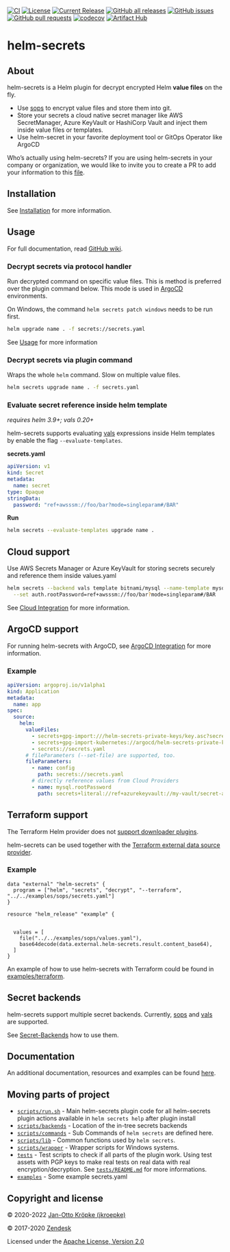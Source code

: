 [![CI](https://github.com/jkroepke/helm-secrets/workflows/CI/badge.svg)](https://github.com/jkroepke/helm-secrets/)
[![License](https://img.shields.io/github/license/jkroepke/helm-secrets.svg)](https://github.com/jkroepke/helm-secrets/blob/main/LICENSE)
[![Current Release](https://img.shields.io/github/release/jkroepke/helm-secrets.svg)](https://github.com/jkroepke/helm-secrets/releases/latest)
[![GitHub all releases](https://img.shields.io/github/downloads/jkroepke/helm-secrets/total?logo=github)](https://github.com/jkroepke/helm-secrets/releases/latest)
[![GitHub issues](https://img.shields.io/github/issues/jkroepke/helm-secrets.svg)](https://github.com/jkroepke/helm-secrets/issues)
[![GitHub pull requests](https://img.shields.io/github/issues-pr/jkroepke/helm-secrets.svg)](https://github.com/jkroepke/helm-secrets/pulls)
[![codecov](https://codecov.io/gh/jkroepke/helm-secrets/branch/main/graph/badge.svg?token=4qAukyB2yX)](https://codecov.io/gh/jkroepke/helm-secrets)
[![Artifact Hub](https://img.shields.io/endpoint?url=https://artifacthub.io/badge/repository/secrets)](https://artifacthub.io/packages/helm-plugin/secrets/secrets)

# helm-secrets

## About

helm-secrets is a Helm plugin for decrypt encrypted Helm **value files** on the fly.

* Use [sops](https://github.com/getsops/sops) to encrypt value files and store them into git.
* Store your secrets a cloud native secret manager like AWS SecretManager, Azure KeyVault or HashiCorp Vault and inject them inside value files or templates.
* Use helm-secret in your favorite deployment tool or GitOps Operator like ArgoCD

Who’s actually using helm-secrets? If you are using helm-secrets in your company or organization, we would like to invite you to create a PR to add your
information to this [file](./USERS.md).

## Installation

See [Installation](https://github.com/jkroepke/helm-secrets/wiki/Installation) for more information.

## Usage

For full documentation, read [GitHub wiki](https://github.com/jkroepke/helm-secrets/wiki/Usage).

### Decrypt secrets via protocol handler

Run decrypted command on specific value files. 
This is method is preferred over the plugin command below. 
This mode is used in [ArgoCD](https://github.com/jkroepke/helm-secrets/wiki/ArgoCD-Integration) environments.

On Windows, the command `helm secrets patch windows` needs to be run first.

```bash
helm upgrade name . -f secrets://secrets.yaml
```

See [Usage](https://github.com/jkroepke/helm-secrets/wiki/Usage) for more information

### Decrypt secrets via plugin command

Wraps the whole  `helm` command. Slow on multiple value files.

```bash
helm secrets upgrade name . -f secrets.yaml
```


### Evaluate secret reference inside helm template

*requires helm 3.9+; vals 0.20+*

helm-secrets supports evaluating [vals](https://github.com/variantdev/vals) expressions inside Helm templates by
enable the flag `--evaluate-templates`.

**secrets.yaml**

```yaml
apiVersion: v1
kind: Secret
metadata:
  name: secret
type: Opaque
stringData:
  password: "ref+awsssm://foo/bar?mode=singleparam#/BAR"
```

**Run**
```bash
helm secrets --evaluate-templates upgrade name .
```

## Cloud support

Use AWS Secrets Manager or Azure KeyVault for storing secrets securely and reference them inside values.yaml

```bash
helm secrets --backend vals template bitnami/mysql --name-template mysql \
  --set auth.rootPassword=ref+awsssm://foo/bar?mode=singleparam#/BAR
```

See [Cloud Integration](https://github.com/jkroepke/helm-secrets/wiki/Cloud-Integration) for more information.


## ArgoCD support

For running helm-secrets with ArgoCD, see [ArgoCD Integration](https://github.com/jkroepke/helm-secrets/wiki/ArgoCD-Integration) for more information.

### Example

```yaml
apiVersion: argoproj.io/v1alpha1
kind: Application
metadata:
  name: app
spec:
  source:
    helm:
      valueFiles:
        - secrets+gpg-import:///helm-secrets-private-keys/key.asc?secrets.yaml
        - secrets+gpg-import-kubernetes://argocd/helm-secrets-private-keys#key.asc?secrets.yaml
        - secrets://secrets.yaml
      # fileParameters (--set-file) are supported, too. 
      fileParameters:
        - name: config
          path: secrets://secrets.yaml
        # directly reference values from Cloud Providers
        - name: mysql.rootPassword
          path: secrets+literal://ref+azurekeyvault://my-vault/secret-a
```

## Terraform support

The Terraform Helm provider does not [support downloader plugins](https://github.com/hashicorp/terraform-provider-helm).

helm-secrets can be used together with the [Terraform external data source provider](https://registry.terraform.io/providers/hashicorp/external/latest/docs/data-sources/data_source).

### Example

```hcl
data "external" "helm-secrets" {
  program = ["helm", "secrets", "decrypt", "--terraform", "../../examples/sops/secrets.yaml"]
}

resource "helm_release" "example" {
  

  values = [
    file("../../examples/sops/values.yaml"),
    base64decode(data.external.helm-secrets.result.content_base64),
  ]
}
```

An example of how to use helm-secrets with Terraform could be found in [examples/terraform](examples/terraform/helm.tf).

## Secret backends

helm-secrets support multiple secret backends.
Currently, [sops](https://github.com/getsops/sops) and [vals](https://github.com/variantdev/vals/) are supported.

See [Secret-Backends](https://github.com/jkroepke/helm-secrets/wiki/Secret-Backends) how to use them.

## Documentation

An additional documentation, resources and examples can be found [here](https://github.com/jkroepke/helm-secrets/wiki/Usage).

## Moving parts of project

- [`scripts/run.sh`](scripts/run.sh) - Main helm-secrets plugin code for all helm-secrets plugin actions available in `helm secrets help` after plugin install
- [`scripts/backends`](scripts/lib/backends) - Location of the in-tree secrets backends
- [`scripts/commands`](scripts/commands) - Sub Commands of `helm secrets` are defined here.
- [`scripts/lib`](scripts/lib) - Common functions used by `helm secrets`.
- [`scripts/wrapper`](scripts/wrapper) - Wrapper scripts for Windows systems.
- [`tests`](tests) - Test scripts to check if all parts of the plugin work. Using test assets with PGP keys to make real tests on real data with real encryption/decryption. See [`tests/README.md`](tests/README.md) for more informations.
- [`examples`](examples) - Some example secrets.yaml

## Copyright and license

© 2020-2022 [Jan-Otto Kröpke (jkroepke)](https://github.com/jkroepke/helm-secrets)

© 2017-2020 [Zendesk](https://github.com/zendesk/helm-secrets)

Licensed under the [Apache License, Version 2.0](LICENSE)
